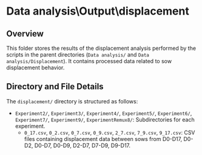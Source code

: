 # Data analysis\Output\displacement

## Overview

This folder stores the results of the displacement analysis performed by the scripts in the parent directories (`Data analysis/` and `Data analysis/Displacement`). It contains processed data related to sow displacement behavior.

## Directory and File Details

The `displacement/` directory is structured as follows:

-   `Experiment2/`, `Experiment3/`, `Experiment4/`, `Experiment5/`, `Experiment6/`, `Experiment7/`, `Experiment9/`, `ExperimentRemux8/`: Subdirectories for each experiment.
    -   `0_17.csv`, `0_2.csv`, `0_7.csv`, `0_9.csv`, `2_7.csv`, `7_9.csv`, `9_17.csv`: CSV files containing displacement data between sows from D0-D17, D0-D2, D0-D7, D0-D9, D2-D7, D7-D9, D9-D17.